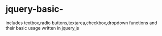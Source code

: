 # jquery-basic-
includes textbox,radio buttons,textarea,checkbox,dropdown functions and their basic usage 
written in jquery,js

